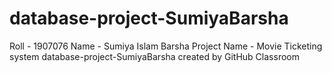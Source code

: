 # database-project-SumiyaBarsha 
Roll - 1907076
Name - Sumiya Islam Barsha
Project Name - Movie Ticketing system
database-project-SumiyaBarsha created by GitHub Classroom
